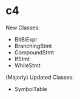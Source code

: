 # c4

New Classes:
* BitBiExpr
* BranchingStmt
* CompoundStmt
* IfStmt
* WhileStmt

(Majorly) Updated Classes:
* SymbolTable
